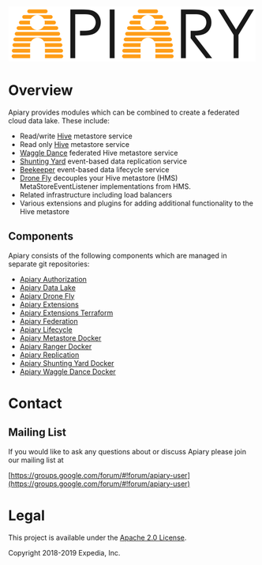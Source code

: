 ![Apiary.](media/apiary.png "Apiary Data lake.")

# Overview

Apiary provides modules which can be combined to create a federated cloud data lake. These include:
* Read/write [Hive](https://hive.apache.org) metastore service
* Read only [Hive](https://hive.apache.org) metastore service
* [Waggle Dance](https://github.com/HotelsDotCom/waggle-dance) federated Hive metastore service
* [Shunting Yard](https://github.com/ExpediaGroup/shunting-yard) event-based data replication service
* [Beekeeper](https://github.com/ExpediaGroup/beekeeper) event-based data lifecycle service
* [Drone Fly](https://github.com/ExpediaGroup/drone-fly) decouples your Hive metastore (HMS) MetaStoreEventListener implementations from HMS.
* Related infrastructure including load balancers
* Various extensions and plugins for adding additional functionality to the Hive metastore

## Components
Apiary consists of the following components which are managed in separate git repositories:
* [Apiary Authorization](https://github.com/ExpediaGroup/apiary-authorization)
* [Apiary Data Lake](https://github.com/ExpediaGroup/apiary-data-lake)
* [Apiary Drone Fly](https://github.com/ExpediaGroup/apiary-drone-fly)
* [Apiary Extensions](https://github.com/ExpediaGroup/apiary-extensions)
* [Apiary Extensions Terraform](https://github.com/ExpediaGroup/apiary-extensions-terraform)
* [Apiary Federation](https://github.com/ExpediaGroup/apiary-federation)
* [Apiary Lifecycle](https://github.com/ExpediaGroup/apiary-lifecycle)
* [Apiary Metastore Docker](https://github.com/ExpediaGroup/apiary-metastore-docker)
* [Apiary Ranger Docker](https://github.com/ExpediaGroup/apiary-ranger-docker)
* [Apiary Replication](https://github.com/ExpediaGroup/apiary-replication)
* [Apiary Shunting Yard Docker](https://github.com/ExpediaGroup/apiary-shuntingyard-docker)
* [Apiary Waggle Dance Docker](https://github.com/ExpediaGroup/apiary-waggledance-docker)

# Contact

## Mailing List
If you would like to ask any questions about or discuss Apiary please join our mailing list at

  [https://groups.google.com/forum/#!forum/apiary-user](https://groups.google.com/forum/#!forum/apiary-user)

# Legal
This project is available under the [Apache 2.0 License](http://www.apache.org/licenses/LICENSE-2.0.html).

Copyright 2018-2019 Expedia, Inc.
